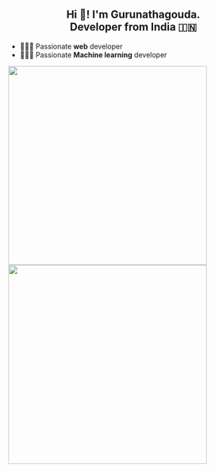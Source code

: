 <h2 align="center">Hi 👋! I'm Gurunathagouda.<br> Developer from India 🇮🇳</h2>
<p align="center">
<a href="https://wakatime.com/@gurunathasmb"></a>

    
</p>


- 👨🏻‍💻 Passionate **web** developer
- 👨🏻‍💻 Passionate **Machine learning** developer

<a href="https://github.com/gurunathasmb">
  <img width=400 align="center" src="https://github-readme-stats.vercel.app/api?username=gurunathasmb &theme=dark&locale=en" />
</a>
<a href="https://wakatime.com/@gurunathasmb">
  <img width=400 align="center" src="https://github-readme-stats.vercel.app/api/wakatime?username=gurunathasmb &langs_count=6&theme=dark&locale=en#gh-dark-mode-only" />
</a>

<!--START_SECTION:waka-->

<!--END_SECTION:waka-->
